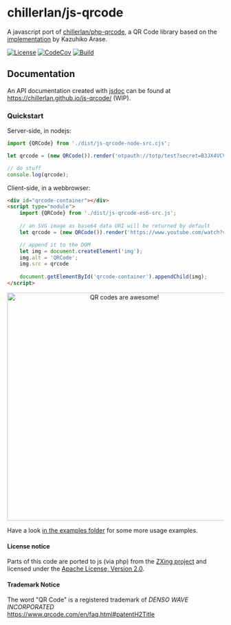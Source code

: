 # chillerlan/js-qrcode

A javascript port of [chillerlan/php-qrcode](https://github.com/chillerlan/php-qrcode), a QR Code library based on the [implementation](https://github.com/kazuhikoarase/qrcode-generator) by Kazuhiko Arase.

[![License][license-badge]][license]
[![CodeCov][coverage-badge]][coverage]
[![Build][gh-action-badge]][gh-action]

[license-badge]: https://img.shields.io/github/license/chillerlan/js-qrcode.svg
[license]: https://github.com/chillerlan/js-qrcode/blob/main/LICENSE
[coverage-badge]: https://codecov.io/gh/chillerlan/js-qrcode/branch/main/graph/badge.svg?token=03VT14Q8UW
[coverage]: https://codecov.io/github/chillerlan/js-qrcode
[gh-action-badge]: https://github.com/chillerlan/js-qrcode/workflows/build/badge.svg
[gh-action]: https://github.com/chillerlan/js-qrcode/actions/workflows/build.yml?query=branch%3Amain

## Documentation

An API documentation created with [jsdoc](https://github.com/jsdoc/jsdoc) can be found at https://chillerlan.github.io/js-qrcode/ (WIP).

### Quickstart

Server-side, in nodejs:
```js
import {QRCode} from './dist/js-qrcode-node-src.cjs';

let qrcode = (new QRCode()).render('otpauth://totp/test?secret=B3JX4VCVJDVNXNZ5&issuer=chillerlan.net');

// do stuff
console.log(qrcode);
```

Client-side, in a webbrowser:
```html
<div id="qrcode-container"></div>
<script type="module">
	import {QRCode} from './dist/js-qrcode-es6-src.js';
	
	// an SVG image as base64 data URI will be returned by default
	let qrcode = (new QRCode()).render('https://www.youtube.com/watch?v=dQw4w9WgXcQ');

	// append it to the DOM
	let img = document.createElement('img');
	img.alt = 'QRCode';
	img.src = qrcode
	
	document.getElementById('qrcode-container').appendChild(img);
</script>
```
<p align="center">
	<img alt="QR codes are awesome!" style="width: auto; height: 530px;" src="https://raw.githubusercontent.com/chillerlan/php-qrcode/main/.github/images/example.svg">
</p>

Have a look [in the examples folder](https://github.com/chillerlan/js-qrcode/tree/main/examples) for some more usage examples.


#### License notice
Parts of this code are ported to js (via php) from the [ZXing project](https://github.com/zxing/zxing) and licensed under the [Apache License, Version 2.0](./NOTICE).

#### Trademark Notice

The word "QR Code" is a registered trademark of *DENSO WAVE INCORPORATED*<br>
https://www.qrcode.com/en/faq.html#patentH2Title
